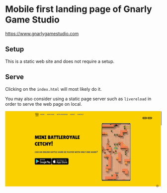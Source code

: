 # Mobile first landing page of Gnarly Game Studio 

https://www.gnarlygamestudio.com

## Setup

This is a static web site and does not require a setup.


## Serve

Clicking on the `index.html` will most likely do it.

You may also consider using a static page server such as `livereload` in order to serve the web page on local.

<img src="assets/images/landing.png" />
